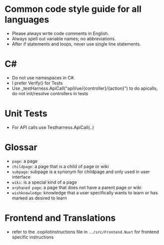 # Common code style guide for all languages

- Please always write code comments in English.
- Always spell out variable names; no abbreviations.
- After if statements and loops, never use single line statements.

# C#

- Do not use namespaces in C#.
- I prefer Verify() for Tests
- Use _testHarness.ApiCall("apiVue/{controller}/{action}") to do apicalls, do not init/resolve controllers in tests

# Unit Tests

- For API calls use Testharness.ApiCall(..)
# Glossar

- `page`: a page
- `childpage`: a page that is a child of page or wiki
- `subpage`: subpage is a synonym for childpage and only used in user interface
- `wiki`: is a special kind of a page
- `orphaned page`: a page that does not have a parent page or wiki
- `wishknowledge`: knowledge that a user specifically wants to learn or has marked as desired to learn

# Frontend and Translations
- refer to the .copilotinstructions file in `../src/Frontend.Nuxt` for frontend specific instructions

